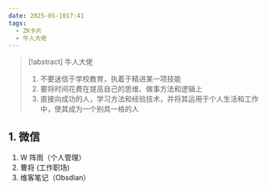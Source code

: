 ```yaml
---
date: 2025-05-1017:41
tags:
  - ZK卡片
  - 牛人大佬
---
```

> [!abstract] 牛人大佬
> 1. 不要迷信于学校教育，执着于精进某一项技能
> 2. 要将时间花费在提高自己的思维、做事方法和逻辑上
> 3. 直接向成功的人，学习方法和经验技术，并将其运用于个人生活和工作中，使其成为一个别具一格的人
## 1. 微信
1. W 阵雨（个人管理）
2. 曹将 (工作职场)
3. 维客笔记（Obsdian）

